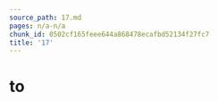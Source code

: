 ```yaml
---
source_path: 17.md
pages: n/a-n/a
chunk_id: 0502cf165feee644a868478ecafbd52134f27fc7
title: '17'
---
```

# to
